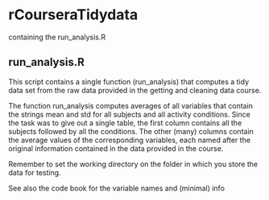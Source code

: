 rCourseraTidydata
=================

containing the run_analysis.R

## run_analysis.R
This script contains a single function (run_analysis) that computes a tidy data set from the raw data provided in the getting and cleaning data course.

The function run_analysis computes averages of all variables that contain the strings mean and std for all subjects and all activity conditions. Since the task was to give out a single table, the first column contains all the subjects followed by all the conditions. The other (many) columns contain the average values of the corresponding variables, each named after the original information contained in the data provided in the course.

Remember to set the working directory on the folder in which you store the data for testing.

See also the code book for the variable names and (minimal) info
